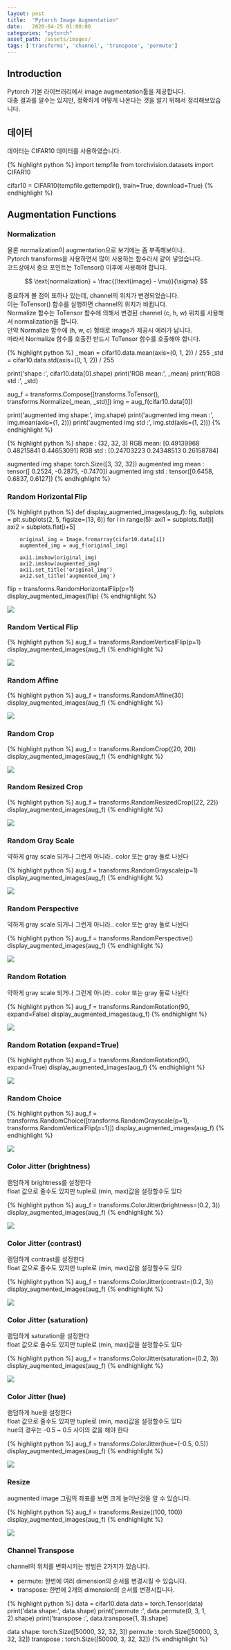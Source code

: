 ```yaml
---
layout: post
title:  "Pytorch Image Augmentation"
date:   2020-04-25 01:00:00
categories: "pytorch"
asset_path: /assets/images/
tags: ['transforms', 'channel', 'transpose', 'permute']
---
```


## Introduction

Pytorch 기본 라이브러리에서 image augmentation툴을 제공합니다. <br>
대충 결과를 알수는 있지만, 정확하게 어떻게 나온다는 것을 알기 위해서 정리해보았습니다.

## 데이터

데이터는 CIFAR10 데이터를 사용하였습니다.

{% highlight python %}
import tempfile
from torchvision.datasets import CIFAR10

cifar10 = CIFAR10(tempfile.gettempdir(),
                  train=True,
                  download=True)
{% endhighlight %}

## Augmentation Functions


### Normalization

물론 normalization이 augmentation으로 보기에는 좀 부족해보이나.. <br>
Pytorch transforms을 사용하면서 많이 사용하는 함수라서 같이 넣었습니다.<br>
코드상에서 중요 포인트는 ToTensor() 이후에 사용해야 합니다.

$$ \text{normalization} = \frac{(\text{image} - \mu)}{\sigma} $$ 

중요하게 볼 점이 또하나 있는데, channel의 위치가 변경되었습니다. <br>
이는 ToTensor() 함수를 실행하면 channel의 위치가 바뀝니다.<br>
Normalize 함수는 ToTensor 함수에 의해서 변경된 channel (c, h, w) 위치를 사용해서 normalization을 합니다.<br>
만약 Normalize 함수에 (h, w, c) 형태로 image가 제공시 에러가 납니다.<br>
따라서 Normalize 함수를 호출전 반드시 ToTensor 함수를 호출해야 합니다.


{% highlight python %}
_mean = cifar10.data.mean(axis=(0, 1, 2)) / 255
_std = cifar10.data.std(axis=(0, 1, 2)) / 255

print('shape   :', cifar10.data[0].shape)
print('RGB mean:', _mean)
print('RGB std :', _std)

aug_f = transforms.Compose([transforms.ToTensor(),
                            transforms.Normalize(_mean, _std)])
img = aug_f(cifar10.data[0])

print('augmented img shape:', img.shape)
print('augmented img mean :', img.mean(axis=(1, 2)))
print('augmented img std  :', img.std(axis=(1, 2)))
{% endhighlight %}

{% highlight python %}
shape   : (32, 32, 3)
RGB mean: [0.49139968 0.48215841 0.44653091]
RGB std : [0.24703223 0.24348513 0.26158784]

augmented img shape: torch.Size([3, 32, 32])
augmented img mean : tensor([ 0.2524, -0.2875, -0.7470])
augmented img std  : tensor([0.6458, 0.6837, 0.6127])
{% endhighlight %}


### Random Horizontal Flip

{% highlight python %}
def display_augmented_images(aug_f):
    fig, subplots = plt.subplots(2, 5, figsize=(13, 6))
    for i in range(5):
        axi1 = subplots.flat[i]
        axi2 = subplots.flat[i+5]

        original_img = Image.fromarray(cifar10.data[i])
        augmented_img = aug_f(original_img)

        axi1.imshow(original_img)
        axi2.imshow(augmented_img)
        axi1.set_title('original_img')
        axi2.set_title('augmented_img')

flip = transforms.RandomHorizontalFlip(p=1)
display_augmented_images(flip)
{% endhighlight %}

<img src="{{ page.asset_path }}pytorch-aug-01.png" class="img-responsive img-rounded img-fluid center">

### Random Vertical Flip

{% highlight python %}
aug_f = transforms.RandomVerticalFlip(p=1)
display_augmented_images(aug_f)
{% endhighlight %}

<img src="{{ page.asset_path }}pytorch-aug-02.png" class="img-responsive img-rounded img-fluid center">

### Random Affine

{% highlight python %}
aug_f = transforms.RandomAffine(30)
display_augmented_images(aug_f)
{% endhighlight %}

<img src="{{ page.asset_path }}pytorch-aug-03.png" class="img-responsive img-rounded img-fluid center">



### Random Crop

{% highlight python %}
aug_f = transforms.RandomCrop((20, 20))
display_augmented_images(aug_f)
{% endhighlight %}

<img src="{{ page.asset_path }}pytorch-aug-04.png" class="img-responsive img-rounded img-fluid center">



### Random Resized Crop

{% highlight python %}
aug_f = transforms.RandomResizedCrop((22, 22))
display_augmented_images(aug_f)
{% endhighlight %}

<img src="{{ page.asset_path }}pytorch-aug-05.png" class="img-responsive img-rounded img-fluid center">




### Random Gray Scale

약하게 gray scale 되거나 그런게 아니라.. color 또는 gray 둘로 나뉜다

{% highlight python %}
aug_f = transforms.RandomGrayscale(p=1)
display_augmented_images(aug_f)
{% endhighlight %}

<img src="{{ page.asset_path }}pytorch-aug-06.png" class="img-responsive img-rounded img-fluid center">





### Random Perspective

약하게 gray scale 되거나 그런게 아니라.. color 또는 gray 둘로 나뉜다

{% highlight python %}
aug_f = transforms.RandomPerspective()
display_augmented_images(aug_f)
{% endhighlight %}

<img src="{{ page.asset_path }}pytorch-aug-07.png" class="img-responsive img-rounded img-fluid center">





### Random Rotation

약하게 gray scale 되거나 그런게 아니라.. color 또는 gray 둘로 나뉜다

{% highlight python %}
aug_f = transforms.RandomRotation(90, expand=False)
display_augmented_images(aug_f)
{% endhighlight %}

<img src="{{ page.asset_path }}pytorch-aug-08.png" class="img-responsive img-rounded img-fluid center">






### Random Rotation (expand=True)

{% highlight python %}
aug_f = transforms.RandomRotation(90, expand=True)
display_augmented_images(aug_f)
{% endhighlight %}

<img src="{{ page.asset_path }}pytorch-aug-09.png" class="img-responsive img-rounded img-fluid center">





### Random Choice

{% highlight python %}
aug_f = transforms.RandomChoice([transforms.RandomGrayscale(p=1), 
                                 transforms.RandomVerticalFlip(p=1)])
display_augmented_images(aug_f)
{% endhighlight %}

<img src="{{ page.asset_path }}pytorch-aug-10.png" class="img-responsive img-rounded img-fluid center">





### Color Jitter (brightness)

램덤하게 brightness를 설정한다<br>
float 값으로 줄수도 있지만 tuple로 (min, max)값을 설정할수도 있다

{% highlight python %}
aug_f = transforms.ColorJitter(brightness=(0.2, 3))
display_augmented_images(aug_f)
{% endhighlight %}

<img src="{{ page.asset_path }}pytorch-aug-11.png" class="img-responsive img-rounded img-fluid center">







### Color Jitter (contrast)

램덤하게 contrast를 설정한다<br>
float 값으로 줄수도 있지만 tuple로 (min, max)값을 설정할수도 있다

{% highlight python %}
aug_f = transforms.ColorJitter(contrast=(0.2, 3))
display_augmented_images(aug_f)
{% endhighlight %}

<img src="{{ page.asset_path }}pytorch-aug-12.png" class="img-responsive img-rounded img-fluid center">






### Color Jitter (saturation)

램덤하게 saturation을 설정한다<br>
float 값으로 줄수도 있지만 tuple로 (min, max)값을 설정할수도 있다

{% highlight python %}
aug_f = transforms.ColorJitter(saturation=(0.2, 3))
display_augmented_images(aug_f)
{% endhighlight %}

<img src="{{ page.asset_path }}pytorch-aug-13.png" class="img-responsive img-rounded img-fluid center">







### Color Jitter (hue)

램덤하게 hue을 설정한다<br>
float 값으로 줄수도 있지만 tuple로 (min, max)값을 설정할수도 있다<br>
hue의 경우는 -0.5 ~ 0.5 사이의 값을 해야 한다

{% highlight python %}
aug_f = transforms.ColorJitter(hue=(-0.5, 0.5))
display_augmented_images(aug_f)
{% endhighlight %}

<img src="{{ page.asset_path }}pytorch-aug-14.png" class="img-responsive img-rounded img-fluid center">


### Resize

augmented image 그림의 좌표를 보면 크게 늘어난것을 알 수 있습니다.

{% highlight python %}
aug_f = transforms.Resize((100, 100))
display_augmented_images(aug_f)
{% endhighlight %}

<img src="{{ page.asset_path }}pytorch-aug-15.png" class="img-responsive img-rounded img-fluid center">


### Channel Transpose

channel의 위치를 변화시키는 방법은 2가지가 있습니다. 

 - permute: 한번에 여러 dimension의 순서를 변경시킬 수 있습니다.
 - transpose: 한번에 2개의 dimension의 순서를 변경시킵니다.
 
 
{% highlight python %}
data = cifar10.data
data = torch.Tensor(data)
print('data shape:', data.shape)
print('permute   :', data.permute(0, 3, 1, 2).shape)
print('transpose :', data.transpose(1, 3).shape)

data shape: torch.Size([50000, 32, 32, 3])
permute   : torch.Size([50000, 3, 32, 32])
transpose : torch.Size([50000, 3, 32, 32])
{% endhighlight %}